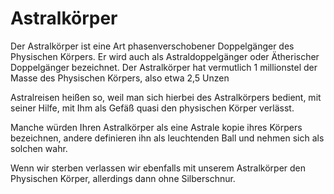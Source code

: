 # Astralkörper
Der Astralkörper ist eine Art phasenverschobener Doppelgänger des Physischen Körpers.
Er wird auch als Astraldoppelgänger oder Ätherischer Doppelgänger bezeichnet.
Der Astralkörper hat vermutlich 1 millionstel der Masse des Physischen Körpers, also etwa 2,5 Unzen

Astralreisen heißen so, weil man sich hierbei des Astralkörpers bedient, mit seiner Hilfe, mit Ihm als Gefäß quasi den physischen Körper verlässt.

Manche würden Ihren Astralkörper als eine Astrale kopie ihres Körpers bezeichnen, andere definieren ihn als leuchtenden Ball und nehmen sich als solchen wahr.

Wenn wir sterben verlassen wir ebenfalls mit unserem Astralkörper den Physischen Körper, allerdings dann ohne Silberschnur.


